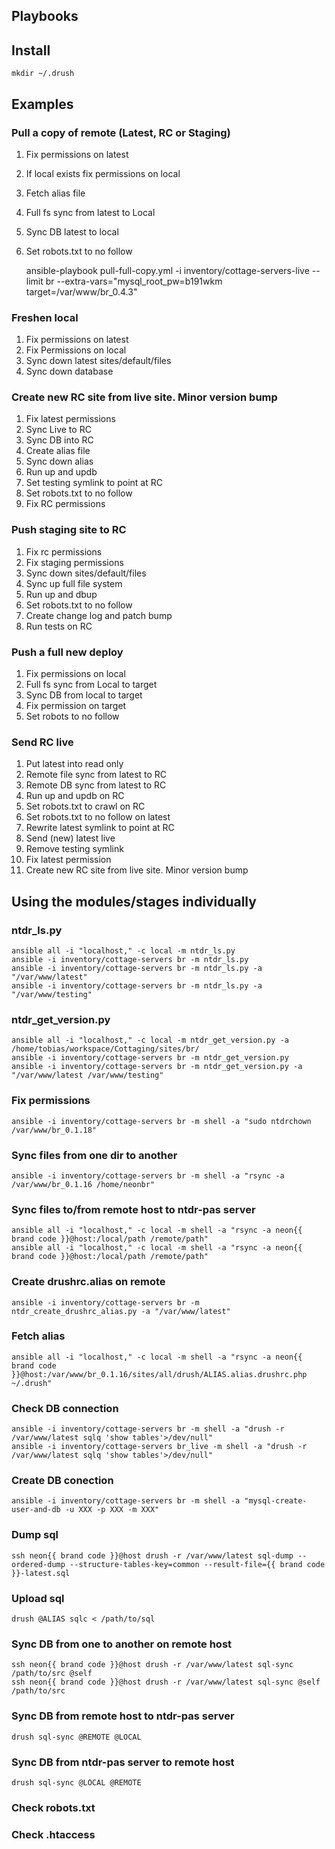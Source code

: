 ## Playbooks

## Install

    mkdir ~/.drush

## Examples

### Pull a copy of remote (Latest, RC or Staging)

1. Fix permissions on latest
1. If local exists fix permissions on local
1. Fetch alias file
1. Full fs sync from latest to Local
1. Sync DB latest to local
1. Set robots.txt to no follow

    ansible-playbook pull-full-copy.yml -i inventory/cottage-servers-live --limit br --extra-vars="mysql_root_pw=b191wkm target=/var/www/br_0.4.3"

### Freshen local
1. Fix permissions on latest
1. Fix Permissions on local
1. Sync down latest sites/default/files
1. Sync down database

### Create new RC site from live site. Minor version bump
1. Fix latest permissions
1. Sync Live to RC
1. Sync DB into RC
1. Create alias file
1. Sync down alias
1. Run up and updb
1. Set testing symlink to point at RC
1. Set robots.txt to no follow
1. Fix RC permissions

### Push staging site to RC
1. Fix rc permissions
1. Fix staging permissions
1. Sync down sites/default/files
1. Sync up full file system
1. Run up and dbup
1. Set robots.txt to no follow
1. Create change log and patch bump
1. Run tests on RC

### Push a full new deploy
1. Fix permissions on local
1. Full fs sync from Local to target
1. Sync DB from local to target
1. Fix permission on target
1. Set robots to no follow

### Send RC live
1. Put latest into read only
1. Remote file sync from latest to RC
1. Remote DB sync from latest to RC
1. Run up and updb on RC
1. Set robots.txt to crawl on RC
1. Set robots.txt to no follow on latest
1. Rewrite latest symlink to point at RC
1. Send (new) latest live
1. Remove testing symlink
1. Fix latest permission
1. Create new RC site from live site. Minor version bump

## Using the modules/stages individually

### ntdr_ls.py
    ansible all -i "localhost," -c local -m ntdr_ls.py
    ansible -i inventory/cottage-servers br -m ntdr_ls.py
    ansible -i inventory/cottage-servers br -m ntdr_ls.py -a "/var/www/latest"
    ansible -i inventory/cottage-servers br -m ntdr_ls.py -a "/var/www/testing"

### ntdr_get_version.py
    ansible all -i "localhost," -c local -m ntdr_get_version.py -a /home/tobias/workspace/Cottaging/sites/br/
    ansible -i inventory/cottage-servers br -m ntdr_get_version.py
    ansible -i inventory/cottage-servers br -m ntdr_get_version.py -a "/var/www/latest /var/www/testing"

### Fix permissions
    ansible -i inventory/cottage-servers br -m shell -a "sudo ntdrchown /var/www/br_0.1.18"

### Sync files from one dir to another
    ansible -i inventory/cottage-servers br -m shell -a "rsync -a /var/www/br_0.1.16 /home/neonbr"

### Sync files to/from remote host to ntdr-pas server
    ansible all -i "localhost," -c local -m shell -a "rsync -a neon{{ brand code }}@host:/local/path /remote/path"
    ansible all -i "localhost," -c local -m shell -a "rsync -a neon{{ brand code }}@host:/local/path /remote/path"

### Create drushrc.alias on remote
    ansible -i inventory/cottage-servers br -m ntdr_create_drushrc_alias.py -a "/var/www/latest"

### Fetch alias
    ansible all -i "localhost," -c local -m shell -a "rsync -a neon{{ brand code }}@host:/var/www/br_0.1.16/sites/all/drush/ALIAS.alias.drushrc.php ~/.drush"

### Check DB connection
    ansible -i inventory/cottage-servers br -m shell -a "drush -r /var/www/latest sqlq 'show tables'>/dev/null"
    ansible -i inventory/cottage-servers br_live -m shell -a "drush -r /var/www/latest sqlq 'show tables'>/dev/null"

### Create DB conection
    ansible -i inventory/cottage-servers br -m shell -a "mysql-create-user-and-db -u XXX -p XXX -m XXX"

### Dump sql
    ssh neon{{ brand code }}@host drush -r /var/www/latest sql-dump --ordered-dump --structure-tables-key=common --result-file={{ brand code }}-latest.sql

### Upload sql
    drush @ALIAS sqlc < /path/to/sql

### Sync DB from one to another on remote host
    ssh neon{{ brand code }}@host drush -r /var/www/latest sql-sync /path/to/src @self
    ssh neon{{ brand code }}@host drush -r /var/www/latest sql-sync @self /path/to/src

### Sync DB from remote host to ntdr-pas server
    drush sql-sync @REMOTE @LOCAL

### Sync DB from ntdr-pas server to remote host
    drush sql-sync @LOCAL @REMOTE

### Check robots.txt
### Check .htaccess
